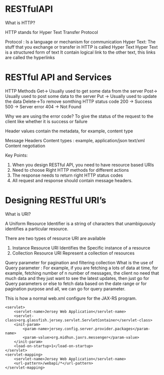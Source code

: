 # RESTfulAPI
What is HTTP?

HTTP stands for Hyper Text Transfer Protocol

Protocol  :  Is a language or mechanism for communication
Hyper Text: The stuff that you exchange or transfer in HTTP is called Hyper Text
		  Hyper Text is a structured form of text
		  It contain logical link to the other text, this links are called the hyperlinks

RESTful API and Services
=========================
HTTP Methods
		Get-> Usually used to get some data from the server
		Post-> Usually used to post some data to the server
		Put -> Usually used to update the data
    Delete->To remove somthing
HTTP status code
200 -> Success
500 -> Server error
404 -> Not Found

Why we are using the error code?
To give the status of the request to the client like whether it is success or failure

Header values contain the metadata, for example, content type


Message Headers
Content types : example, application/json
				text/xml
Content negotiation

Key Points:
1. When you design RESTful API, you need to have resource based URIs
2. Need to choose Right HTTP methods for different actions
3. The response needs to return right HTTP status codes
4. All request and response should contain message headers.

Designing RESTful URI’s
========================
What is URI?

A Uniform Resource Identifier is a string of characters that unambiguously identifies a particular resource. 

There are two types of resource URI are available
1. Instance Resource URI
Identifies the Specific instance of a resource
2. Collection Resource URI
Represent a collection of resources

Query parameter for pagination and filtering collection
What is the use of Query parameter : For example, if you are fetching a lots of data at time, for example, fetching number of n number of messages, the client no need that much data and they just want to see the latest updates, then just go for Query parameters or else to fetch data based on the date range or for pagination purpose and all, we can go for query parameter.



This is how a normal web.xml configure for the JAX-RS program. 



    <servlet>
        <servlet-name>Jersey Web Application</servlet-name>
        <servlet-class>org.glassfish.jersey.servlet.ServletContainer</servlet-class>
        <init-param>
            <param-name>jersey.config.server.provider.packages</param-name>
            <param-value>org.midhun.jaxrs.messenger</param-value>
        </init-param>
        <load-on-startup>1</load-on-startup>
    </servlet>
    <servlet-mapping>
        <servlet-name>Jersey Web Application</servlet-name>
        <url-pattern>/webapi/*</url-pattern>
    </servlet-mapping>





